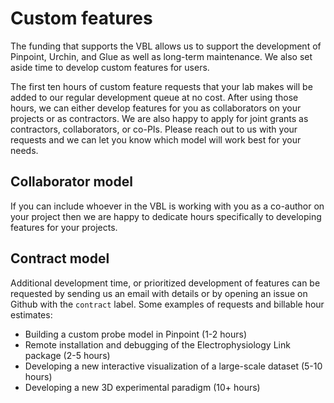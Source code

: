 # Custom features

The funding that supports the VBL allows us to support the development of Pinpoint, Urchin, and Glue as well as long-term maintenance. We also set aside time to develop custom features for users.

The first ten hours of custom feature requests that your lab makes will be added to our regular development queue at no cost. After using those hours, we can either develop features for you as collaborators on your projects or as contractors. We are also happy to apply for joint grants as contractors, collaborators, or co-PIs. Please reach out to us with your requests and we can let you know which model will work best for your needs.

## Collaborator model

If you can include whoever in the VBL is working with you as a co-author on your project then we are happy to dedicate hours specifically to developing features for your projects. 

## Contract model

Additional development time, or prioritized development of features can be requested by sending us an email with details or by opening an issue on Github with the `contract` label. Some examples of requests and billable hour estimates:

 - Building a custom probe model in Pinpoint (1-2 hours)
 - Remote installation and debugging of the Electrophysiology Link package (2-5 hours)
 - Developing a new interactive visualization of a large-scale dataset (5-10 hours)
 - Developing a new 3D experimental paradigm (10+ hours)